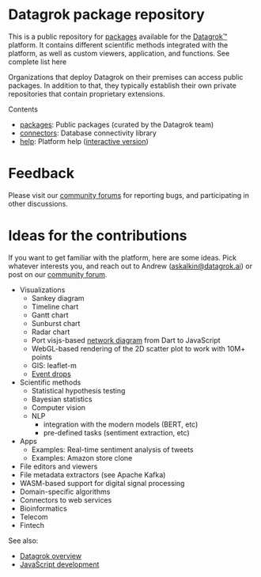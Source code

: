# Datagrok package repository

This is a public repository for [packages](https://datagrok.ai/help/develop/develop#packages) 
available for the [Datagrok™](https://datagrok.ai) platform. It contains different scientific methods integrated with the platform, 
as well as custom viewers, application, and functions. See complete list here

Organizations that deploy Datagrok on their premises can access public packages. 
In addition to that, they typically establish their own private repositories that
contain proprietary extensions.

Contents

* [packages](packages): Public packages (curated by the Datagrok team)
* [connectors](connectors): Database connectivity library
* [help](help/home.md): Platform help ([interactive version](https://datagrok.ai/help/))

# Feedback

Please visit our [community forums](https://community.datagrok.ai/) for reporting bugs, and
participating in other discussions. 

# Ideas for the contributions

If you want to get familiar with the platform, here are some ideas. Pick whatever interests you,
and reach out to Andrew (askalkin@datagrok.ai) or post on our [community forum](https://community.datagrok.ai/). 

* Visualizations
  * Sankey diagram
  * Timeline chart
  * Gantt chart
  * Sunburst chart
  * Radar chart
  * Port visjs-based [network diagram](https://datagrok.ai/help/visualize/viewers/network-diagram) from Dart to JavaScript
  * WebGL-based rendering of the 2D scatter plot to work with 10M+ points
  * GIS: leaflet-m
  * [Event drops](https://github.com/marmelab/EventDrops)
* Scientific methods
  * Statistical hypothesis testing
  * Bayesian statistics
  * Computer vision
  * NLP 
    * integration with the modern models (BERT, etc)
    * pre-defined tasks (sentiment extraction, etc)
* Apps  
  * Examples: Real-time sentiment analysis of tweets 
  * Examples: Amazon store clone 
* File editors and viewers
* File metadata extractors (see Apache Kafka)
* WASM-based support for digital signal processing
* Domain-specific algorithms  
* Connectors to web services
* Bioinformatics
* Telecom
* Fintech

See also:
* [Datagrok overview](https://datagrok.ai/)
* [JavaScript development](https://datagrok.ai/help/develop/develop)